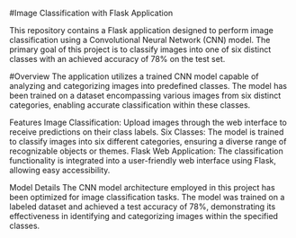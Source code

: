 #Image Classification with Flask Application



This repository contains a Flask application designed to perform image classification using a Convolutional Neural Network (CNN) model. The primary goal of this project is to classify images into one of six distinct classes with an achieved accuracy of 78% on the test set.

#Overview
The application utilizes a trained CNN model capable of analyzing and categorizing images into predefined classes. The model has been trained on a dataset encompassing various images from six distinct categories, enabling accurate classification within these classes.

Features
Image Classification: Upload images through the web interface to receive predictions on their class labels.
Six Classes: The model is trained to classify images into six different categories, ensuring a diverse range of recognizable objects or themes.
Flask Web Application: The classification functionality is integrated into a user-friendly web interface using Flask, allowing easy accessibility.

Model Details
The CNN model architecture employed in this project has been optimized for image classification tasks. The model was trained on a labeled dataset and achieved a test accuracy of 78%, demonstrating its effectiveness in identifying and categorizing images within the specified classes.
